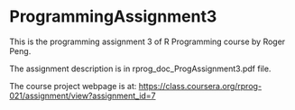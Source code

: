 # ProgrammingAssignment3
This is the programming assignment 3 of R Programming course by Roger Peng.

The assignment description is in rprog_doc_ProgAssignment3.pdf file.

The course project webpage is at:
https://class.coursera.org/rprog-021/assignment/view?assignment_id=7
